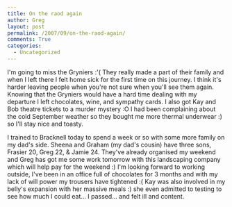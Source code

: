 ```yaml
---
title: On the raod again
author: Greg
layout: post
permalink: /2007/09/on-the-raod-again/
comments: True
categories:
  - Uncategorized
---
```

I'm going to miss the Gryniers :'( They really made a part of their family and when I left there I felt home sick for the first time on this journey. I think it's harder leaving people when you're not sure when you'll see them again. Knowing that the Gryniers would have a hard time dealing with my departure I left chocolates, wine, and sympathy cards. I also got Kay and Bob theatre tickets to a murder mystery :O I had been complaining about the cold September weather so they bought me more thermal underwear :) so I'll stay nice and toasty.

I trained to Bracknell today to spend a week or so with some more family on my dad's side. Sheena and Graham (my dad's cousin) have three sons, Frasier 20, Greg 22, & Jamie 24. They've already organised my weekend and Greg has got me some work tomorrow with this landscaping company which will help pay for the weekend :) I'm looking forward to working outside, I've been in an office full of chocolates for 3 months and with my lack of will power my trousers have tightened :( Kay was also involved in my belly's expansion with her massive meals :) she even admitted to testing to see how much I could eat… I passed… and felt ill and content.